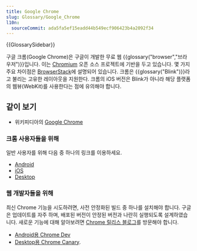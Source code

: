 ```yaml
---
title: Google Chrome
slug: Glossary/Google_Chrome
l10n:
  sourceCommit: ada5fa5ef15eadd44b549ecf906423b4a2092f34
---
```


{{GlossarySidebar}}

구글 크롬(Google Chrome)은 구글이 개발한 무료 웹 {{glossary("browser","브라우저")}}입니다. 이는 [Chromium](http://www.chromium.org/) 오픈 소스 프로젝트에 기반을 두고 있습니다. 몇 가지 주요 차이점은 [BrowserStack](https://www.browserstack.com/guide/difference-between-chrome-and-chromium#toc5)에 설명되어 있습니다. 크롬은 {{glossary("Blink")}}라고 불리는 고유한 레이아웃을 지원한다. 크롬의 iOS 버전은 Blink가 아니라 해당 플랫폼의 웹뷰(WebKit)를 사용한다는 점에 유의해야 합니다.

## 같이 보기

- 위키피디아의 [Google Chrome](https://ko.wikipedia.org/wiki/Google_Chrome)

### 크롬 사용자들을 위해

일반 사용자를 위해 다음 중 하나의 링크를 이용하세요.

- [Android](https://play.google.com/store/apps/details?id=com.android.chrome)
- [iOS](https://apps.apple.com/us/app/chrome-web-browser-by-google/id535886823)
- [Desktop](https://www.google.com/chrome/)

### 웹 개발자들을 위해

최신 Chrome 기능을 시도하려면, 사전 안정화된 빌드 중 하나를 설치해야 합니다. 구글은 업데이트를 자주 하며, 배포된 버전이 안정된 버전과 나란히 실행되도록 설계하였습니다. 새로운 기능에 대해 알아보려면 [Chrome 릴리스 블로그](https://chromereleases.googleblog.com)를 방문해야 합니다.

- [Android용 Chrome Dev](https://play.google.com/store/apps/details?id=com.chrome.dev)
- [Desktop용 Chrome Canary](https://www.google.com/chrome/canary/).
